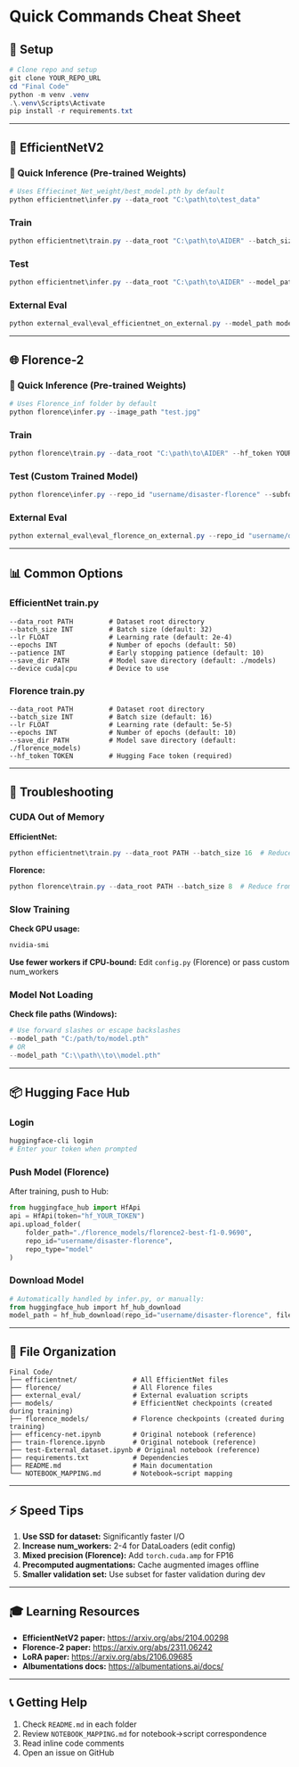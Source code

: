 # Quick Commands Cheat Sheet

## 🚀 Setup

```powershell
# Clone repo and setup
git clone YOUR_REPO_URL
cd "Final Code"
python -m venv .venv
.\.venv\Scripts\Activate
pip install -r requirements.txt
```

---

## 🔧 EfficientNetV2

### 🎯 Quick Inference (Pre-trained Weights)
```powershell
# Uses Effiecinet_Net_weight/best_model.pth by default
python efficientnet\infer.py --data_root "C:\path\to\test_data"
```

### Train
```powershell
python efficientnet\train.py --data_root "C:\path\to\AIDER" --batch_size 32 --epochs 50
```

### Test
```powershell
python efficientnet\infer.py --data_root "C:\path\to\AIDER" --model_path models\best_model.pth
```

### External Eval
```powershell
python external_eval\eval_efficientnet_on_external.py --model_path models\best_model.pth --dataset_root "C:\path\to\fire_dataset"
```

---

## 🌐 Florence-2

### 🎯 Quick Inference (Pre-trained Weights)
```powershell
# Uses Florence_inf folder by default
python florence\infer.py --image_path "test.jpg"
```

### Train
```powershell
python florence\train.py --data_root "C:\path\to\AIDER" --hf_token YOUR_HF_TOKEN --batch_size 16 --epochs 10
```

### Test (Custom Trained Model)
```powershell
python florence\infer.py --repo_id "username/disaster-florence" --subfolder "florence2-best-f1-0.9690" --image_path "test.jpg" --hf_token YOUR_HF_TOKEN
```

### External Eval
```powershell
python external_eval\eval_florence_on_external.py --repo_id "username/disaster-florence" --subfolder "florence2-best-f1-0.9690" --dataset_root "C:\path\to\fire_dataset" --hf_token hf_YOUR_TOKEN
```

---

## 📊 Common Options

### EfficientNet train.py
```
--data_root PATH         # Dataset root directory
--batch_size INT         # Batch size (default: 32)
--lr FLOAT               # Learning rate (default: 2e-4)
--epochs INT             # Number of epochs (default: 50)
--patience INT           # Early stopping patience (default: 10)
--save_dir PATH          # Model save directory (default: ./models)
--device cuda|cpu        # Device to use
```

### Florence train.py
```
--data_root PATH         # Dataset root directory
--batch_size INT         # Batch size (default: 16)
--lr FLOAT               # Learning rate (default: 5e-5)
--epochs INT             # Number of epochs (default: 10)
--save_dir PATH          # Model save directory (default: ./florence_models)
--hf_token TOKEN         # Hugging Face token (required)
```

---

## 🐛 Troubleshooting

### CUDA Out of Memory

**EfficientNet:**
```powershell
python efficientnet\train.py --data_root PATH --batch_size 16  # Reduce from 32
```

**Florence:**
```powershell
python florence\train.py --data_root PATH --batch_size 8  # Reduce from 16
```

### Slow Training

**Check GPU usage:**
```powershell
nvidia-smi
```

**Use fewer workers if CPU-bound:**
Edit `config.py` (Florence) or pass custom num_workers

### Model Not Loading

**Check file paths (Windows):**
```powershell
# Use forward slashes or escape backslashes
--model_path "C:/path/to/model.pth"
# OR
--model_path "C:\\path\\to\\model.pth"
```

---

## 📦 Hugging Face Hub

### Login
```powershell
huggingface-cli login
# Enter your token when prompted
```

### Push Model (Florence)
After training, push to Hub:
```python
from huggingface_hub import HfApi
api = HfApi(token="hf_YOUR_TOKEN")
api.upload_folder(
    folder_path="./florence_models/florence2-best-f1-0.9690",
    repo_id="username/disaster-florence",
    repo_type="model"
)
```

### Download Model
```powershell
# Automatically handled by infer.py, or manually:
from huggingface_hub import hf_hub_download
model_path = hf_hub_download(repo_id="username/disaster-florence", filename="best_model.pth")
```

---

## 📁 File Organization

```
Final Code/
├── efficientnet/              # All EfficientNet files
├── florence/                  # All Florence files  
├── external_eval/             # External evaluation scripts
├── models/                    # EfficientNet checkpoints (created during training)
├── florence_models/           # Florence checkpoints (created during training)
├── efficency-net.ipynb        # Original notebook (reference)
├── train-florence.ipynb       # Original notebook (reference)
├── test-External_dataset.ipynb # Original notebook (reference)
├── requirements.txt           # Dependencies
├── README.md                  # Main documentation
└── NOTEBOOK_MAPPING.md        # Notebook→script mapping
```

---

## ⚡ Speed Tips

1. **Use SSD for dataset:** Significantly faster I/O
2. **Increase num_workers:** 2-4 for DataLoaders (edit config)
3. **Mixed precision (Florence):** Add `torch.cuda.amp` for FP16
4. **Precomputed augmentations:** Cache augmented images offline
5. **Smaller validation set:** Use subset for faster validation during dev

---

## 🎓 Learning Resources

- **EfficientNetV2 paper:** https://arxiv.org/abs/2104.00298
- **Florence-2 paper:** https://arxiv.org/abs/2311.06242
- **LoRA paper:** https://arxiv.org/abs/2106.09685
- **Albumentations docs:** https://albumentations.ai/docs/

---

## 📞 Getting Help

1. Check `README.md` in each folder
2. Review `NOTEBOOK_MAPPING.md` for notebook→script correspondence
3. Read inline code comments
4. Open an issue on GitHub
